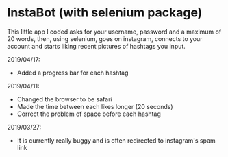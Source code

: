 # InstaBot (with selenium package)

This little app I coded asks for your username, password and a maximum of 20 words, then, using selenium, goes on instagram, connects to your account and starts liking recent pictures of hashtags you input.

2019/04/17:
-  Added a progress bar for each hashtag

2019/04/11:
-  Changed the browser to be safari
-  Made the time between each likes longer (20 seconds)
-  Correct the problem of space before each hashtag

2019/03/27:
-  It is currently really buggy and is often redirected to instagram's spam link

